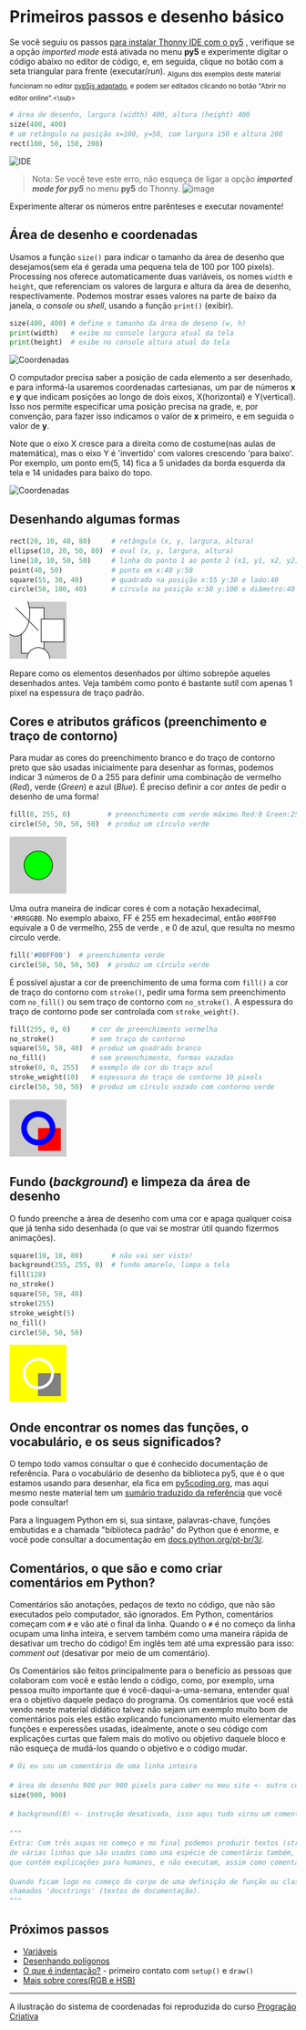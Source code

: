# Primeiros passos e desenho básico

Se você seguiu os passos [para instalar Thonny IDE com o py5](https://abav.lugaralgum.com/como-instalar-py5) , verifique se a opção *imported mode* está ativada no menu **py5** e experimente digitar o código abaixo no editor de código, e, em seguida, clique no botão com a seta triangular para frente (executar/*run*). 
<sub>Alguns dos exemplos deste material funcionam no editor [pyp5js adaptado](https://abav.lugaralgum.com/material-aulas/pyp5js/py5mode), e podem ser editados clicando no botão "Abrir no editor online".<\sub> 

<!-- editor-pyp5js -->
```python
# área de desenho, largura (width) 400, altura (height) 400
size(400, 400)
# um retângulo na posição x=100, y=50, com largura 150 e altura 200
rect(100, 50, 150, 200)
```

![IDE](assets/01-IDE.png)

> Nota: Se você teve este erro, não esqueça de ligar a opção ***imported mode for py5*** no menu **py5** do Thonny.
> ![image](https://github.com/villares/material-aulas/assets/3694604/f623c0d0-d5f0-4166-83ff-2edb9ea2423d)

Experimente alterar os números entre parênteses e executar novamente!

## Área de desenho e coordenadas

Usamos a função `size()` para indicar o tamanho da área de desenho que desejamos(sem ela é gerada uma pequena tela de 100 por 100 pixels). Processing nos oferece automaticamente duas variáveis, os nomes `width` e `height`, que referenciam os valores de largura e altura da área de desenho, respectivamente. Podemos mostrar esses valores na parte de baixo da janela, o *console* ou *shell*, usando a função `print()` (exibir).

<!-- editor-pyp5js -->
```python
size(400, 400) # define o tamanho da área de deseno (w, h)
print(width)   # exibe no console largura atual da tela
print(height)  # exibe no console altura atual da tela
```

![Coordenadas](assets/01-console.png)

O computador precisa saber a posição de cada elemento a ser desenhado, e para informá-la usaremos coordenadas cartesianas, um par de números **x** e **y** que indicam posições ao longo de dois eixos, X(horizontal) e Y(vertical). Isso nos permite especificar uma posição precisa na grade, e, por convenção, para fazer isso indicamos o valor de **x** primeiro, e em seguida o valor de **y**.

Note que o eixo X cresce para a direita como de costume(nas aulas de matemática), mas o eixo Y é 'invertido' com valores crescendo 'para baixo'. Por exemplo, um ponto em(5, 14) fica a 5 unidades da borda esquerda da tela e 14 unidades para baixo do topo.

![Coordenadas](assets/01-coordenadas.jpg)

## Desenhando algumas formas

<!-- editor-pyp5js -->
```python
rect(20, 10, 40, 80)     # retângulo (x, y, largura, altura)
ellipse(10, 20, 50, 80)  # oval (x, y, largura, altura)
line(10, 10, 50, 50)     # linha do ponto 1 ao ponto 2 (x1, y1, x2, y2)
point(40, 50)            # ponto em x:40 y:50
square(55, 30, 40)       # quadrado na posição x:55 y:30 e lado:40
circle(50, 100, 40)      # círculo na posição x:50 y:100 e diâmetro:40
```

![formas basicas](assets/01-formas.png)

Repare como os elementos desenhados por último sobrepõe aqueles desenhados antes. Veja também como ponto é bastante sutíl com apenas 1 pixel na espessura de traço padrão.

## Cores e atributos gráficos (preenchimento e traço de contorno)

Para mudar as cores do preenchimento branco e do traço de contorno preto que são usadas inicialmente para desenhar as formas, podemos indicar 3 números de 0 a 255 para definir uma combinação de vermelho (*Red*), verde (*Green*) e azul (*Blue*). É preciso definir a cor *antes* de pedir o desenho de uma forma!

<!-- editor-pyp5js -->
```python
fill(0, 255, 0)         # preenchimento com verde máximo Red:0 Green:255 Blue:0
circle(50, 50, 50, 50)  # produz um círculo verde

```

![formas basicas](assets/01-verde.png)

Uma outra maneira de indicar cores é com a notação hexadecimal, `'#RRGGBB`. No exemplo abaixo, FF é 255 em hexadecimal, então `#00FF00` equivale a 0 de vermelho, 255 de verde , e 0 de azul, que resulta no mesmo círculo verde.

<!-- editor-pyp5js -->
```python
fill('#00FF00')  # preenchimento verde
circle(50, 50, 50, 50)  # produz um círculo verde
```

É possível ajustar a cor de preenchimento de uma forma com `fill()` a cor de traço do contorno com `stroke()`, pedir uma forma sem preenchimento com `no_fill()` ou sem traço de contorno com `no_stroke()`. A espessura do traço de contorno pode ser controlada com `stroke_weight()`.

<!-- editor-pyp5js -->
```python
fill(255, 0, 0)     # cor de preenchimento vermelha
no_stroke()         # sem traço de contorno
square(50, 50, 40)  # produz um quadrado branco 
no_fill()           # sem preenchimento, formas vazadas
stroke(0, 0, 255)   # exemplo de cor do traço azul 
stroke_weight(10)   # espessura do traço de contorno 10 pixels
circle(50, 50, 50)  # produz um círculo vazado com contorno verde
```

![traço](assets/01-stroke.png)

## Fundo (*background*) e limpeza da área de desenho

O fundo preenche a área de desenho com uma cor e apaga qualquer coisa que já tenha sido desenhada (o que vai se mostrar útil quando fizermos animações).

<!-- editor-pyp5js -->
```python
square(10, 10, 80)       # não vai ser visto!
background(255, 255, 0)  # fundo amarelo, limpa a tela 
fill(128)
no_stroke()
square(50, 50, 40)
stroke(255)
stroke_weight(5)
no_fill()
circle(50, 50, 50)
```
![fundo](assets/01-background.png)

## Onde encontrar os nomes das funções, o vocabulário, e os seus significados?

O tempo todo vamos consultar o que é conhecido documentação de referência. Para o vocabulário de desenho da biblioteca py5, que é o que estamos usando para desenhar, ela fica em [py5coding.org](https://py5coding.org/reference/summary.html), mas aqui mesmo neste material tem um [sumário traduzido da referência](sumario-referencia-py5.md) que você pode consultar!

Para a linguagem Python em si, sua sintaxe, palavras-chave, funções embutidas e a chamada "biblioteca padrão" do Python que é enorme, e você pode consultar a documentação em [docs.python.org/pt-br/3/](https://docs.python.org/pt-br/3/).

## Comentários, o que são e como criar comentários em Python?

Comentários são anotações, pedaços de texto no código, que não são executados pelo computador, são ignorados. Em Python, comentários começam com `#` e vão até o final da linha. Quando o `#` é no começo da linha ocupam uma linha inteira, e servem também como uma maneira rápida de desativar um trecho do código! Em inglês tem até uma expressão para isso: *comment out* (desativar por meio de um comentário).

Os Comentários são feitos principalmente para o benefício as pessoas que colaboram com você e estão lendo o código, como, por exemplo, uma pessoa muito importante que é você-daqui-a-uma-semana, entender qual era o objetivo daquele pedaço do programa. Os comentários que você está vendo neste material didático talvez não sejam um exemplo muito bom de comentários pois eles estão explicando funcionamento muito elementar das funções e experessões usadas, idealmente, anote o seu código com explicações curtas que falem mais do motivo ou objetivo daquele bloco e não esqueça de mudá-los quando o objetivo e o código mudar.

<!-- editor-pyp5js -->
```python
# Oi eu sou um comentário de uma linha inteira

# área de desenho 900 por 900 pixels para caber no meu site <- outro comentário
size(900, 900)

# background(0) <- instrução desativada, isso aqui tudo virou um comentário!

"""
Extra: Com três aspas no começo e no final podemos produzir textos (strings)
de várias linhas que são usados como uma espécie de comentário também, uma vez
que contém explicações para humanos, e não executam, assim como comentários.

Quando ficam logo no começo do corpo de uma definição de função ou classe, são
chamados 'docstrings' (textos de documentação).
"""
```

## Próximos passos

- [Variáveis](variaveis.md)
- [Desenhando polígonos](poligonos_1.md)
- [O que é indentação?](indentacao.md) - primeiro contato com `setup()` e `draw()`
- [Mais sobre cores(RGB e HSB)](mais_sobre_cores.md)

---

A ilustração do sistema de coordenadas foi reproduzida do curso [Progração Criativa](https://arteprog.space/programacao-criativa/)
